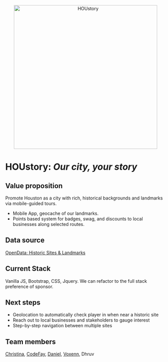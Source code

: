 <p align="center">
  <img src="https://photomal.com/wp-content/uploads/2017/03/Houstoncl-300x300.png" width="450" title="HOUstory">
</p>

# HOUstory: *Our city, your story*

## Value proposition
Promote Houston as a city with rich, historical backgrounds and landmarks via mobile-guided tours. 

- Mobile App, geocache of our landmarks. 
- Points based system for badges, swag, and discounts to local businesses along selected routes. 

## Data source
[OpenData: Historic Sites & Landmarks](https://cohgis-mycity.opendata.arcgis.com/datasets/historic-sites-landmarks?geometry=-95.408%2C29.754%2C-95.346%2C29.767&selectedAttribute=AGENT_PH)

## Current Stack
Vanilla JS, Bootstrap, CSS, Jquery. We can refactor to the full stack preference of sponsor.  

## Next steps
- Geolocation to automatically check player in when near a historic site
- Reach out to local businesses and stakeholders to gauge interest
- Step-by-step navigation between multiple sites

## Team members
[Christina](https://github.com/shhmavel), 
[CodeFay](https://github.com/CodeFay), 
[Daniel](https://github.com/raidenandsolid), 
[Voxenn](https://github.com/Voxenn), 
Dhruv

